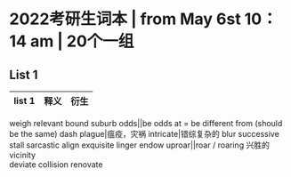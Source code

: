 # 2022考研生词本 | from May 6st 10：14 am | 20个一组
## List 1
list 1|释义|衍生
:-:|:-|:-
weigh
relevant
bound 
suburb
odds||be odds at = be different from (should be the same)
dash
plague|瘟疫，灾祸
intricate|错综复杂的
blur
successive
stall
sarcastic
align
exquisite
linger
endow
uproar||roar / roaring 兴胜的
vicinity  
deviate 
collision
renovate
